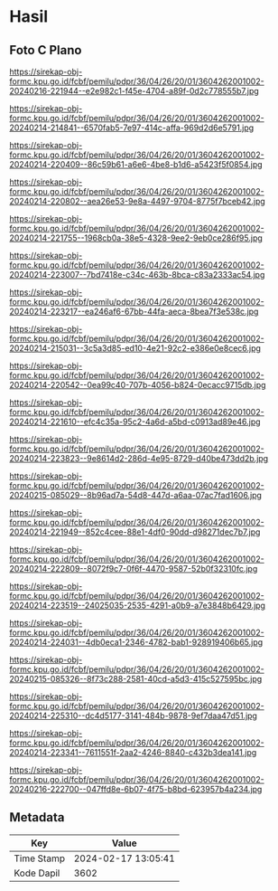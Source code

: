 # Hasil

## Foto C Plano

https://sirekap-obj-formc.kpu.go.id/fcbf/pemilu/pdpr/36/04/26/20/01/3604262001002-20240216-221944--e2e982c1-f45e-4704-a89f-0d2c778555b7.jpg

https://sirekap-obj-formc.kpu.go.id/fcbf/pemilu/pdpr/36/04/26/20/01/3604262001002-20240214-214841--6570fab5-7e97-414c-affa-969d2d6e5791.jpg

https://sirekap-obj-formc.kpu.go.id/fcbf/pemilu/pdpr/36/04/26/20/01/3604262001002-20240214-220409--86c59b61-a6e6-4be8-b1d6-a5423f5f0854.jpg

https://sirekap-obj-formc.kpu.go.id/fcbf/pemilu/pdpr/36/04/26/20/01/3604262001002-20240214-220802--aea26e53-9e8a-4497-9704-8775f7bceb42.jpg

https://sirekap-obj-formc.kpu.go.id/fcbf/pemilu/pdpr/36/04/26/20/01/3604262001002-20240214-221755--1968cb0a-38e5-4328-9ee2-9eb0ce286f95.jpg

https://sirekap-obj-formc.kpu.go.id/fcbf/pemilu/pdpr/36/04/26/20/01/3604262001002-20240214-223007--7bd7418e-c34c-463b-8bca-c83a2333ac54.jpg

https://sirekap-obj-formc.kpu.go.id/fcbf/pemilu/pdpr/36/04/26/20/01/3604262001002-20240214-223217--ea246af6-67bb-44fa-aeca-8bea7f3e538c.jpg

https://sirekap-obj-formc.kpu.go.id/fcbf/pemilu/pdpr/36/04/26/20/01/3604262001002-20240214-215031--3c5a3d85-ed10-4e21-92c2-e386e0e8cec6.jpg

https://sirekap-obj-formc.kpu.go.id/fcbf/pemilu/pdpr/36/04/26/20/01/3604262001002-20240214-220542--0ea99c40-707b-4056-b824-0ecacc9715db.jpg

https://sirekap-obj-formc.kpu.go.id/fcbf/pemilu/pdpr/36/04/26/20/01/3604262001002-20240214-221610--efc4c35a-95c2-4a6d-a5bd-c0913ad89e46.jpg

https://sirekap-obj-formc.kpu.go.id/fcbf/pemilu/pdpr/36/04/26/20/01/3604262001002-20240214-223823--9e8614d2-286d-4e95-8729-d40be473dd2b.jpg

https://sirekap-obj-formc.kpu.go.id/fcbf/pemilu/pdpr/36/04/26/20/01/3604262001002-20240215-085029--8b96ad7a-54d8-447d-a6aa-07ac7fad1606.jpg

https://sirekap-obj-formc.kpu.go.id/fcbf/pemilu/pdpr/36/04/26/20/01/3604262001002-20240214-221949--852c4cee-88e1-4df0-90dd-d98271dec7b7.jpg

https://sirekap-obj-formc.kpu.go.id/fcbf/pemilu/pdpr/36/04/26/20/01/3604262001002-20240214-222809--8072f9c7-0f6f-4470-9587-52b0f32310fc.jpg

https://sirekap-obj-formc.kpu.go.id/fcbf/pemilu/pdpr/36/04/26/20/01/3604262001002-20240214-223519--24025035-2535-4291-a0b9-a7e3848b6429.jpg

https://sirekap-obj-formc.kpu.go.id/fcbf/pemilu/pdpr/36/04/26/20/01/3604262001002-20240214-224031--4db0eca1-2346-4782-bab1-928919406b65.jpg

https://sirekap-obj-formc.kpu.go.id/fcbf/pemilu/pdpr/36/04/26/20/01/3604262001002-20240215-085326--8f73c288-2581-40cd-a5d3-415c527595bc.jpg

https://sirekap-obj-formc.kpu.go.id/fcbf/pemilu/pdpr/36/04/26/20/01/3604262001002-20240214-225310--dc4d5177-3141-484b-9878-9ef7daa47d51.jpg

https://sirekap-obj-formc.kpu.go.id/fcbf/pemilu/pdpr/36/04/26/20/01/3604262001002-20240214-223341--7611551f-2aa2-4246-8840-c432b3dea141.jpg

https://sirekap-obj-formc.kpu.go.id/fcbf/pemilu/pdpr/36/04/26/20/01/3604262001002-20240216-222700--047ffd8e-6b07-4f75-b8bd-623957b4a234.jpg


## Metadata

| Key        | Value               |
| ---------- | ------------------- |
| Time Stamp | 2024-02-17 13:05:41 |
| Kode Dapil | 3602                |



